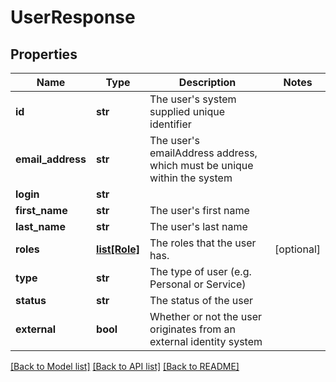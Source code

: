 # UserResponse

## Properties
Name | Type | Description | Notes
------------ | ------------- | ------------- | -------------
**id** | **str** | The user&#39;s system supplied unique identifier | 
**email_address** | **str** | The user&#39;s emailAddress address, which must be unique within the system | 
**login** | **str** |  | 
**first_name** | **str** | The user&#39;s first name | 
**last_name** | **str** | The user&#39;s last name | 
**roles** | [**list[Role]**](Role.md) | The roles that the user has. | [optional] 
**type** | **str** | The type of user (e.g. Personal or Service) | 
**status** | **str** | The status of the user | 
**external** | **bool** | Whether or not the user originates from an external identity system | 

[[Back to Model list]](../README.md#documentation-for-models) [[Back to API list]](../README.md#documentation-for-api-endpoints) [[Back to README]](../README.md)


